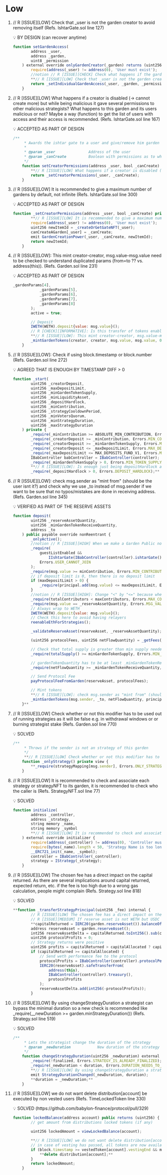 # Low

1. // R [ISSUE][LOW] Check that _user is not the garden creator to avoid removing itself
(Refs. IshtarGate.sol line 127)
    
    <aside>
    💡 BY DESIGN (can recover anytime)
    
    </aside>
    
    ```jsx
    function setGardenAccess(
            address _user,
            address _garden,
            uint8 _permission
        ) external override onlyGardenCreator(_garden) returns (uint256) {
            require(address(_user) != address(0), 'User must exist');
            //notion // R [ISSUE][CHECK] Check what happens if the garden creator cancel some user access and if they are active users (with deposits) what happens to their deposits, votes... is it maintained somehow e.g. to re-use its position for a real active user (new one)
            **// R [ISSUE][LOW] Check that _user is not the garden creator to avoid itself
            return _setIndividualGardenAccess(_user, _garden, _permission);**
        }
    ```
    
2. // R [ISSUE][LOW] What happens if a creator is disabled (-> cannot create more) but while being malicious it gave several permissions to other malicious strategists? What happens to this garden and its users malicious or not? Maybe a way (function) to get the list of users with access and their access is recommended.
(Refs. IshtarGate.sol line 167)
    
    <aside>
    💡 ACCEPTED AS PART OF DESIGN
    
    </aside>
    
    ```jsx
    /**
         * Awards the ishtar gate to a user and give/remove him garden creation capabilities.
         *
         * @param _user               Address of the user
         * @param _canCreate          Boolean with permissions as to whether the user can create gardens
         */
        function setCreatorPermissions(address _user, bool _canCreate) external override onlyOwner returns (uint256) {
            **// R [ISSUE][LOW] What happens if a creator is disabled (-> cannot create more) but while being malicious it gave several permissions to other malicious strategists? What happens to this garden and its users malicious or not? Maybe a way (function) to get the list of users with access and their access is recommended.** 
            return _setCreatorPermissions(_user, _canCreate);
        }
    ```
    
3. // R [ISSUE][LOW] It is recommended to give a maximum number of gardens by default, not infinite
(Refs. IshtarGate.sol line 300)
    
    <aside>
    💡 ACCEPTED AS PART OF DESIGN
    
    </aside>
    
    ```jsx
    function _setCreatorPermissions(address _user, bool _canCreate) private returns (uint256) {
            **// R [ISSUE][LOW] It is recommended to give a maximum number of gardens by default, not infinite**
            require(address(_user) != address(0), 'User must exist');
            uint256 newItemId = _createOrGetGateNFT(_user);
            canCreateAGarden[_user] = _canCreate;
            emit GardenCreationPower(_user, _canCreate, newItemId);
            return newItemId;
        }
    ```
    
4. // R [ISSUE][LOW]: This mint creator-creator, msg.value-msg.value need to be checked to understand duplicated params (from=to ?? vs. address(this)).
(Refs. Garden.sol line 231)
    
    <aside>
    💡 ACCEPTED AS PART OF DESIGN
    
    </aside>
    
    ```jsx
    _gardenParams[4],
                _gardenParams[5],
                _gardenParams[6],
                _gardenParams[7],
                _gardenParams[8]
            );
            active = true;
    
            // Deposit
            IWETH(WETH).deposit{value: msg.value}();
            // R [CHECK][INFORMATIVE]: Is this transfer of tokens enabled by default? What about the rest? Check in BabController.
            **// R [ISSUE][LOW]: This mint creator-creator, msg.value-msg.value need to be checked to understand duplicated params (from=to ?? vs. address(this)). 
            _mintGardenTokens(creator, creator, msg.value, msg.value, 0);**
        }
    ```
    
5. // R [ISSUE][LOW]: Check if using block.timestamp or block.number
(Refs. Garden.sol line 272)
    
    <aside>
    💡 AGREED THAT IS ENOUGH BY TIMESTAMP DIFF > 0
    
    </aside>
    
    ```jsx
    function _start(
            uint256 _creatorDeposit,
            uint256 _maxDepositLimit,
            uint256 _minGardenTokenSupply,
            uint256 _minLiquidityAsset,
            uint256 _depositHardlock,
            uint256 _minContribution,
            uint256 _strategyCooldownPeriod,
            uint256 _minVotersQuorum,
            uint256 _minStrategyDuration,
            uint256 _maxStrategyDuration
        ) private {
            _require(_minContribution >= ABSOLUTE_MIN_CONTRIBUTION, Errors.MIN_CONTRIBUTION);
            _require(_creatorDeposit >= _minContribution, Errors.MIN_CONTRIBUTION);
            _require(_creatorDeposit >= _minGardenTokenSupply, Errors.MIN_LIQUIDITY);
            _require(_creatorDeposit <= _maxDepositLimit, Errors.MAX_DEPOSIT_LIMIT);
            _require(_maxDepositLimit <= MAX_DEPOSITS_FUND_V1, Errors.MAX_DEPOSIT_LIMIT);
            IBabController babController = IBabController(controller);
            _require(_minGardenTokenSupply > 0, Errors.MIN_TOKEN_SUPPLY);
            **// R [ISSUE][LOW]: Is enough just being depositHardlock above 0?
            _require(_depositHardlock > 0, Errors.DEPOSIT_HARDLOCK);**
    ```
    
6. // R [ISSUE][LOW]: check msg.sender as "mint from" (should be the user isnt it?) and check why we use _to instead of msg.sender if we want to be sure that no typos/mistakes are done in receiving address.
(Refs. Garden.sol line 345)
    
    <aside>
    💡 VERIFIED AS PART OF THE RESERVE ASSETS
    
    </aside>
    
    ```jsx
    function deposit(
            uint256 _reserveAssetQuantity,
            uint256 _minGardenTokenReceiveQuantity,
            address _to
        ) public payable override nonReentrant {
            _onlyActive();
            //notion // R [ISSUE][HIGH] When we make a Garden Public no more deposits will be allowed because the following require (see line 488)
            _require(
                guestListEnabled &&
                    IIshtarGate(IBabController(controller).ishtarGate()).canJoinAGarden(address(this), msg.sender),
                Errors.USER_CANNOT_JOIN
            );
            _require(msg.value >= minContribution, Errors.MIN_CONTRIBUTION);
            // if deposit limit is 0, then there is no deposit limit
            if (maxDepositLimit > 0) {
                _require(principal.add(msg.value) <= maxDepositLimit, Errors.MAX_DEPOSIT_LIMIT);
            }
            //notion // R [ISSUE][HIGH]: Change "<" by "<=" because when the contributors == maxContributors no one would be able to deposit. At the same time it is better to have this check somewhere else to avoid having totalcontributors = maxcontributors + 1. e.g.  "_updateContributorDepositInfo" before adding a new contributor, it will be check during mint.
            _require(totalContributors < maxContributors, Errors.MAX_CONTRIBUTORS);
            _require(msg.value == _reserveAssetQuantity, Errors.MSG_VALUE_DO_NOT_MATCH);
            // Always wrap to WETH
            IWETH(WETH).deposit{value: msg.value}();
            // Check this here to avoid having relayers
            reenableEthForStrategies();
    
            _validateReserveAsset(reserveAsset, _reserveAssetQuantity);
    
            (uint256 protocolFees, uint256 netFlowQuantity) = _getFees(_reserveAssetQuantity, true);
    
            // Check that total supply is greater than min supply needed for issuance
            _require(totalSupply() >= minGardenTokenSupply, Errors.MIN_TOKEN_SUPPLY);
    
            // gardenTokenQuantity has to be at least _minGardenTokenReceiveQuantity
            _require(netFlowQuantity >= _minGardenTokenReceiveQuantity, Errors.MIN_TOKEN_SUPPLY);
    
            // Send Protocol Fee
            payProtocolFeeFromGarden(reserveAsset, protocolFees);
    
            // Mint tokens
            **// R [ISSUE][LOW]: check msg.sender as "mint from" (should be the user isnt it?) and check why we use _to instead of msg.sender if we want to be sure that no typos/mistakes are done in receiving address.
            _mintGardenTokens(msg.sender, _to, netFlowQuantity, principal.add(netFlowQuantity), protocolFees);
        }**
    ```
    
7. // R [ISSUE][LOW] Check whether or not this modifier has to be used out of running strategies as it will be false e.g. in withdrawal windows or or burning strategist stake
(Refs. Garden.sol line 770)
    
    <aside>
    💡 SOLVED
    
    </aside>
    
    ```jsx
    /**
         * Throws if the sender is not an strategy of this garden
         */
         **// R [ISSUE][LOW] Check whether or not this modifier has to be used out of running strategies as it will be false e.g. in withdrawal windows**
        function _onlyStrategy() private view {
            **_require(strategyMapping[msg.sender], Errors.ONLY_STRATEGY);**
        }
    ```
    
8. // R [ISSUE][LOW] It is recommended to check and associate each strategy or strategyNFT to its garden, it is recommended to check who the caller is
(Refs. StrategyNFT.sol line 77)
    
    <aside>
    💡 SOLVED
    
    </aside>
    
    ```jsx
    function initialize(
            address _controller,
            address _strategy,
            string memory _name,
            string memory _symbol
            **// R [ISSUE][LOW] It is recommended to check and associate each strategy or strategyNFT to its garden, it is recommended to check who the caller is**
        ) external override initializer {
            require(address(_controller) != address(0), 'Controller must exist');
            require(bytes(_name).length < 50, 'Strategy Name is too long');
            __ERC721_init(_name, _symbol);
            controller = IBabController(_controller);
            strategy = IStrategy(_strategy);
        }
    ```
    
9. // R [ISSUE][LOW] The chosen fee has a direct impact on the capital returned. As there are several implications around capital returned, expected return, etc. if the fee is too high due to a wrong gas calculation, people might complain
(Refs. Strategy.sol line 818)
    
    <aside>
    💡 SOLVED
    
    </aside>
    
    ```jsx
    **function _transferStrategyPrincipal(uint256 _fee) internal {
            // R [ISSUE][LOW] The chosen fee has a direct impact on the capital returned. As there are several implications around capital returned, expected return, etc. if the fee is too high, people might complaint** 
            // R [ISSUE][MEDIUM] If reserve asset is not WETH but USDC (6 decimals) the fee should be using 6 decimals as well.
            **capitalReturned = IERC20(garden.reserveAsset()).balanceOf(address(this)).sub(_fee);**
            address reserveAsset = garden.reserveAsset();
            int256 reserveAssetDelta = capitalReturned.toInt256().sub(capitalAllocated.toInt256());
            uint256 protocolProfits = 0;
            // Strategy returns were positive
            uint256 profits = capitalReturned > capitalAllocated ? capitalReturned.sub(capitalAllocated) : 0; // in reserve asset (weth)
            if (capitalReturned >= capitalAllocated) {
                // Send weth performance fee to the protocol
                protocolProfits = IBabController(controller).protocolPerformanceFee().preciseMul(profits);
                IERC20(reserveAsset).safeTransferFrom(
                    address(this),
                    IBabController(controller).treasury(),
                    protocolProfits
                );
                reserveAssetDelta.add(int256(-protocolProfits));
            }
    ```
    
10. // R [ISSUE][LOW] By using changeStrategyDuration a strategist can bypass the minimal duration so a new check is recommended like _require(__newDuration >= garden.minStrategyDuration())
(Refs. Strategy.sol line 519)
    
    <aside>
    💡 SOLVED
    
    </aside>
    
    ```jsx
    /**
         * Lets the strategist change the duration of the strategy
         * @param _newDuration            New duration of the strategy
         */
        function changeStrategyDuration(uint256 _newDuration) external override onlyStrategist {
            _require(!finalized, Errors.STRATEGY_IS_ALREADY_FINALIZED);
            _require(_newDuration < duration, Errors.DURATION_NEEDS_TO_BE_LESS);
            **// R [ISSUE][LOW] By using changeStrategyDuration a strategist can bypass the minimal duration so a new check is recommended like _require(__newDuration >= garden.minStrategyDuration())**
            emit StrategyDurationChanged(_newDuration, duration);
            **duration = _newDuration;**
        }
    ```
    
11. // R [ISSUE][LOW] we do not want delete distribution[account] be executed by non vested users
(Refs. TimeLockedToken line 330)
    
    <aside>
    💡 SOLVED (https://github.com/babylon-finance/protocol/pull/329)
    
    </aside>
    
    ```jsx
    function lockedBalance(address account) public returns (uint256) {
            // get amount from distributions locked tokens (if any)
    
            uint256 lockedAmount = viewLockedBalance(account);
    
            **// R [ISSUE][LOW] we do not want delete distribution[account] be executed by non vested users**
            // in case of vesting has passed, all tokens are now available so we set mapping to 0
            if (block.timestamp >= vestedToken[account].vestingEnd && msg.sender == account && lockedAmount == 0) {
                **delete distribution[account];**
            }
            return lockedAmount;
        }
    ```
